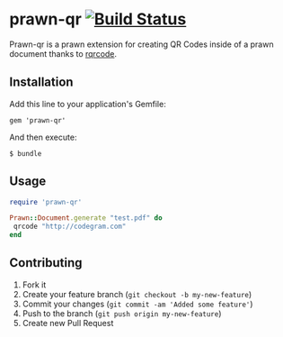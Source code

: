 # prawn-qr [![Build Status](https://secure.travis-ci.org/josepjaume/prawn-qr.png)](http://travis-ci.org/josepjaume/prawn-qr)

Prawn-qr is a prawn extension for creating QR Codes inside of a prawn document thanks to [rqrcode](https://github.com/whomwah/rqrcode).

## Installation

Add this line to your application's Gemfile:

    gem 'prawn-qr'

And then execute:

    $ bundle

## Usage

```Ruby
require 'prawn-qr'

Prawn::Document.generate "test.pdf" do
 qrcode "http://codegram.com"
end
```

## Contributing

1. Fork it
2. Create your feature branch (`git checkout -b my-new-feature`)
3. Commit your changes (`git commit -am 'Added some feature'`)
4. Push to the branch (`git push origin my-new-feature`)
5. Create new Pull Request
